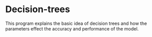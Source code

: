 # Decision-trees
This program explains the basic idea of decision trees and how the parameters effect the accuracy and performance of the model.
